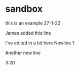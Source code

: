 # sandbox
this is an example 27-1-22

James added this line

I've edited in a bit here
Newline 1


Another new line

3:20
